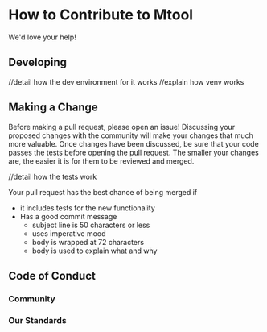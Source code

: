 # How to Contribute to Mtool

We'd love your help!

## Developing
//detail how the dev environment for it works
//explain how venv works

## Making a Change
Before making a pull request, please open an issue! Discussing your proposed changes with the community will make your changes that much more valuable.
Once changes have been discussed, be sure that your code passes the tests before opening the pull request.
The smaller your changes are, the easier it is for them to be reviewed and merged.

//detail how the tests work

Your pull request has the best chance of being merged if
- it includes tests for the new functionality
- Has a good commit message
  - subject line is 50 characters or less
  - uses imperative mood
  - body is wrapped at 72 characters
  - body is used to explain what and why

## Code of Conduct
### Community
### Our Standards
